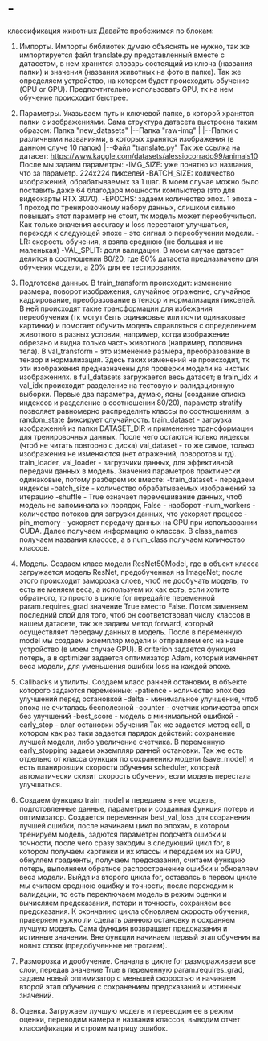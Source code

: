 # -
 классификация животных 
Давайте пробежимся по блокам:

1) Импорты. Импорты библиотек думаю объяснять не нужно, так же импортируется файл translate.py представленный вместе с датасетом, в нем хранится словарь состоящий из ключа (названия папки) и значения (названия животных на фото в папке). Так же определяем устройство, на котором будет происходить обучение (CPU or GPU). Предпочтительно использовать GPU, тк на нем обучение происходит быстрее.

2) Параметры. Указываем путь к ключевой папке, в которой хранятся папки с изображениями. Сама структура датасета выстроена таким образом:
Папка "new_datasets"
|--Папка "raw-img"
|        |--Папки с различными названиями, в которых хранятся изображения (в данном случе 10 папок)
|--Файл "translate.py"
Так же ссылка на датасет: https://www.kaggle.com/datasets/alessiocorrado99/animals10
После мы задаем параметры:
-IMG_SIZE: уже понятно из названия, что за параметр. 224x224 пикселей
-BATCH_SIZE: количество изображений, обрабатываемых за 1 шаг. В моем случае можно было поставить даже 64 благодаря мощности компьютера (это для видеокарты RTX 3070). 
-EPOCHS: задаем количество эпох. 1 эпоха - 1 проход по тренировочному набору данных, слишком сильно повышать этот параметр не стоит, тк модель может переобучиться. Как только значения accuracy и loss перестают улучшаться, переходя к следующей эпохе - это сигнал о переобучении модели.
-LR: скорость обучения, я взяла среднюю (не большая и не маленькая)
-VAL_SPLIT: доля валидации. В моем случае датасет делится в соотношении 80/20, где 80% датасета предназначено для обучения модели, а 20% для ее тестирования.

3) Подготовка данных. В train_transform происходит: изменение размера, поворот изображения, случайное отражение, случайное кадрирование, преобразование в тензор и нормализация пикселей. В ней происходят такие трансформации для избежания переобучения (тк могут быть одинаковые или почти одинаковые картинки) и помогает обучить модель справляться с определением животного в разных условия, например, когда изображение обрезано и видна только часть животного (например, половина тела). В val_transform - это изменение размера, преобразование в тензор и нормализация. Здесь таких изменений не происходит, тк эти изображения предназначены для проверки модели на чистых изображениях.
в full_datasets загружается весь датасет; в train_idx и val_idx происходит разделение на тестовую и валидационную выборки. Первые два параметра, думаю, ясны (создание списка индексов и разделение в соотношении 80/20), параметр stratify позволяет равномерно распределить классы по соотношениям, а random_state фиксирует случайность.
train_dataset - загрузка изображений из папки DATASET_DIR и применение трансформации для тренировочных данных. После чего остаются только индексы. (чтоб не читать повторно с диска)
val_dataset - то же самое, только изображения не изменяются (нет отражений, поворотов и тд).
train_loader, val_loader - загрузчики данных, для эффективной передачи данных в модель. Значения параметров практически одинаковые, потому разберем их вместе:
-train_dataset - передаем индексы
-batch_size - количество обрабатываемых изображений за итерацию
-shuffle - True означает перемешивание данных, чтоб модель не запоминала их порядок, False - наоборот
-num_workers - количество потоков для загрузки данных, что ускоряет процесс
-pin_memory - ускоряет передачу данных на GPU при использовании CUDA.
Далее получаем информацию о классах. В class_names получаем названия классов, а в num_class получаем количество классов.

4) Модель. Создаем класс модели ResNet50Model, где в объект класса загружается модель ResNet, предобученная на ImageNet; после этого происходит заморозка слоев, чтоб не дообучать модель, то есть не меняем веса, а используем их как есть, если хотите обратного, то просто в цикле for передайте переменной param.requires_grad значение True вместо False. Потом заменяем последний слой для того, чтоб он соответствовал числу классов в нашем датасете, так же задаем метод forward, который осуществляет передачу данных в модель. После в переменную model мы создаем экземпляр модели и отправляем его на наше устройство (в моем случае GPU). В criterion задается функция потерь, а в optimizer задается оптимизатор Adam, который изменяет веса модели, для уменьшения ошибки loss на каждой эпохе.

5) Callbacks и утилиты. Создаем класс ранней остановки, в объекте которого задаются переменные:
-patience - количество эпох без улучшений перед остановкой
-delta - минимальное улучшение, чтоб эпоха не считалась бесполезной
-counter - счетчик количества эпох без улучшений
-best_score - модель с минимальной ошибкой
-early_stop - влаг остановки обучения
Так же задается метод call, в котором как раз таки задается парядок действий: сохранение лучшей модели, либо увеличение счетчика. В переменную early_stopping задаем экземпляр ранней остановки. Так же есть отдельно от класса функция по сохранению модели (save_model) и есть планировщик скорости обучения scheduler, который автоматически скизит скорость обучения, если модель перестала улучшаться.

6) Создаем функцию train_model и передаем в нее модель, подготовленные данные, параметры и созданная функция потерь и оптимизатор. Создается переменная best_val_loss для созранения лучшей ошибки, после начинаем цикл по эпохам, в котором тренируем модель, задются параметры подсчета ошибки и точности, после чего сразу заходим в следующий цикл for, в котором получаем картинки и их классы и передаем их на GPU, обнуляем градиенты, получаем предсказания, считаем функцию потерь, выполняем обратное распространение ошибки и обновляем веса модели. Выйдя из второго цикла for, оставаясь в первом цикле мы считаем среднюю ошибку и точность; после переходим к валидации, то есть переключаем модель в режим оценки и вычисляем предсказания, потери и точность, сохраняем все предсказания. К окончанию цикла обновляем скорость обучения, праверяем нужно ли сделать раннюю остановку и сохраняем лучшую модель. Сама функция возвращает предсказания и истинные значения. Вне функции начинаем первый этап обучения на новых слоях (предобученные не трогаем).

7) Разморозка и дообучение. Сначала в цикле for размораживаем все слои, передав значение True в переменную param.requires_grad, задаем новый оптимизатор с меньшей скоростью и начинаем второй этап обучения с сохранением предсказаний и истинных значений.

8) Оценка. Загружаем лучшую модель и переводим ее в режим оценки, переводим намера в названия классов, выводим отчет классификации и строим матрицу ошибок.
